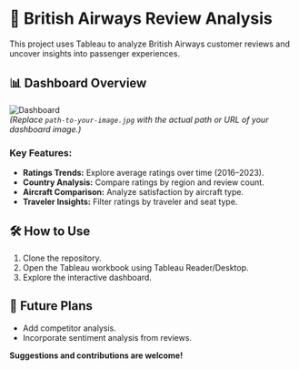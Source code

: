 # 🛫 British Airways Review Analysis

This project uses Tableau to analyze British Airways customer reviews and uncover insights into passenger experiences.  

## 📊 Dashboard Overview  
![Dashboard](['https://github.com/Yash-Patil09/Tableau-End-to-End/blob/main/BA%20Review.jpg'])  
*(Replace `path-to-your-image.jpg` with the actual path or URL of your dashboard image.)*  

### Key Features:  
- **Ratings Trends:** Explore average ratings over time (2016–2023).  
- **Country Analysis:** Compare ratings by region and review count.  
- **Aircraft Comparison:** Analyze satisfaction by aircraft type.  
- **Traveler Insights:** Filter ratings by traveler and seat type.  

## 🛠️ How to Use  
1. Clone the repository.  
2. Open the Tableau workbook using Tableau Reader/Desktop.  
3. Explore the interactive dashboard.  

## 🚀 Future Plans  
- Add competitor analysis.  
- Incorporate sentiment analysis from reviews.  

**Suggestions and contributions are welcome!**
